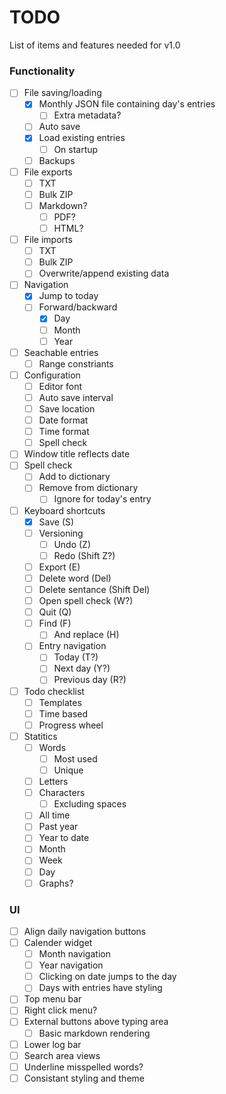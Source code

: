 # TODO

List of items and features needed for v1.0


### Functionality
- [ ] File saving/loading
  - [x] Monthly JSON file containing day's entries
    - [ ] Extra metadata?
  - [ ] Auto save
  - [x] Load existing entries
    - [ ] On startup
  - [ ] Backups
- [ ] File exports
  - [ ] TXT
  - [ ] Bulk ZIP
  - [ ] Markdown?
    - [ ] PDF?
    - [ ] HTML?
- [ ] File imports
  - [ ] TXT
  - [ ] Bulk ZIP
  - [ ] Overwrite/append existing data
- [ ] Navigation
  - [x] Jump to today
  - [ ] Forward/backward
    - [x] Day
    - [ ] Month
    - [ ] Year
- [ ] Seachable entries
  - [ ] Range constriants
- [ ] Configuration
  - [ ] Editor font
  - [ ] Auto save interval
  - [ ] Save location
  - [ ] Date format
  - [ ] Time format
  - [ ] Spell check
- [ ] Window title reflects date
- [ ] Spell check
  - [ ] Add to dictionary
  - [ ] Remove from dictionary
    - [ ] Ignore for today's entry
- [ ] Keyboard shortcuts
  - [x] Save (S)
  - [ ] Versioning
    - [ ] Undo (Z)
    - [ ] Redo (Shift Z?)
  - [ ] Export (E)
  - [ ] Delete word (Del)
  - [ ] Delete sentance (Shift Del)
  - [ ] Open spell check (W?)
  - [ ] Quit (Q)
  - [ ] Find (F)
    - [ ] And replace (H)
  - [ ] Entry navigation
    - [ ] Today (T?)
    - [ ] Next day (Y?)
    - [ ] Previous day (R?)
- [ ] Todo checklist
  - [ ] Templates
  - [ ] Time based
  - [ ] Progress wheel
- [ ] Statitics
  - [ ] Words
    - [ ] Most used
    - [ ] Unique
  - [ ] Letters
  - [ ] Characters
    - [ ] Excluding spaces
  - [ ] All time
  - [ ] Past year
  - [ ] Year to date
  - [ ] Month
  - [ ] Week
  - [ ] Day
  - [ ] Graphs?

### UI
- [ ] Align daily navigation buttons
- [ ] Calender widget
  - [ ] Month navigation
  - [ ] Year navigation
  - [ ] Clicking on date jumps to the day
  - [ ] Days with entries have styling
- [ ] Top menu bar
- [ ] Right click menu?
- [ ] External buttons above typing area
  - [ ] Basic markdown rendering
- [ ] Lower log bar
- [ ] Search area views
- [ ] Underline misspelled words?
- [ ] Consistant styling and theme